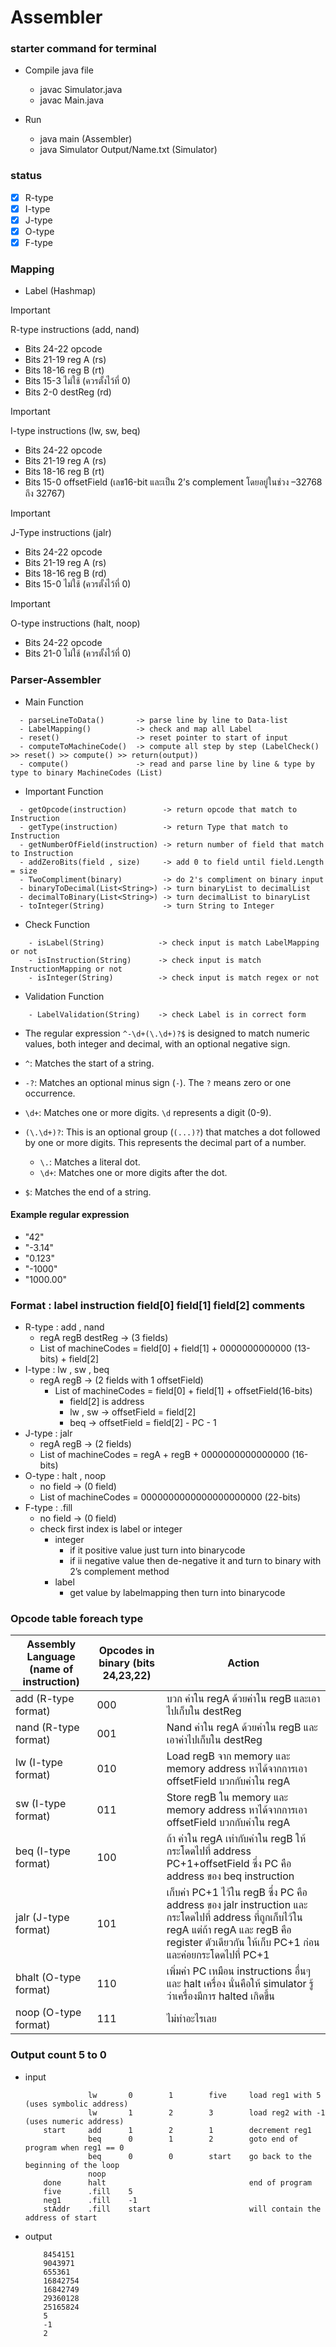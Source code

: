 # Assembler
### starter command for terminal
- Compile java file 
  - javac Simulator.java
  - javac Main.java

- Run 
  - java main (Assembler)
  - java Simulator Output/Name.txt (Simulator)
  
### status
  - [x] R-type
  - [x] I-type
  - [x] J-type
  - [x] O-type
  - [x] F-type 
 
### Mapping
  - Label (Hashmap)
 
> [!IMPORTANT]
> R-type instructions (add, nand)
>
> - Bits 24-22 opcode
> - Bits 21-19 reg A (rs)
> - Bits 18-16 reg B (rt)
> - Bits 15-3 ไม่ใช้ (ควรตั้งไว้ที่ 0)
> - Bits 2-0 destReg (rd)

> [!IMPORTANT]
> I-type instructions (lw, sw, beq)
>
> - Bits 24-22 opcode
> - Bits 21-19 reg A (rs)
> - Bits 18-16 reg B (rt)
> - Bits 15-0 offsetField (เลข16-bit และเป็น 2’s complement โดยอยู่ในช่วง –32768 ถึง 32767)

> [!IMPORTANT]
> J-Type instructions (jalr)
>
> - Bits 24-22 opcode
> - Bits 21-19 reg A (rs)
> - Bits 18-16 reg B (rd)
> - Bits 15-0 ไม่ใช้ (ควรตั้งไว้ที่ 0)

> [!IMPORTANT]
> O-type instructions (halt, noop)
>
> - Bits 24-22 opcode
> - Bits 21-0 ไม่ใช้ (ควรตั้งไว้ที่ 0)

### Parser-Assembler
- Main Function
```
  - parseLineToData()       -> parse line by line to Data-list
  - LabelMapping()          -> check and map all Label
  - reset()                 -> reset pointer to start of input
  - computeToMachineCode()  -> compute all step by step (LabelCheck() >> reset() >> compute() >> return(output))
  - compute()               -> read and parse line by line & type by type to binary MachineCodes (List)
```
- Important Function
```
  - getOpcode(instruction)        -> return opcode that match to Instruction
  - getType(instruction)          -> return Type that match to Instruction
  - getNumberOfField(instruction) -> return number of field that match to Instruction
  - addZeroBits(field , size)     -> add 0 to field until field.Length = size
  - TwoCompliment(binary)         -> do 2's compliment on binary input
  - binaryToDecimal(List<String>) -> turn binaryList to decimalList
  - decimalToBinary(List<String>) -> turn decimalList to binaryList
  - toInteger(String)             -> turn String to Integer
```
- Check Function
```
    - isLabel(String)            -> check input is match LabelMapping or not
    - isInstruction(String)      -> check input is match InstructionMapping or not
    - isInteger(String)          -> check input is match regex or not
```
- Validation Function
```
    - LabelValidation(String)    -> check Label is in correct form
```

- The regular expression `^-\d+(\.\d+)?$` is designed to match numeric values, both integer and decimal, with an optional negative sign.

- `^`: Matches the start of a string.
- `-?`: Matches an optional minus sign (`-`). The `?` means zero or one occurrence.
- `\d+`: Matches one or more digits. `\d` represents a digit (0-9).
- `(\.\d+)?`: This is an optional group (`(...)?`) that matches a dot followed by one or more digits. This represents the decimal part of a number.
  - `\.`: Matches a literal dot.
  - `\d+`: Matches one or more digits after the dot.
- `$`: Matches the end of a string.

#### Example regular expression

- "42"
- "-3.14"
- "0.123"
- "-1000"
- "1000.00"


### Format : label instruction field[0] field[1] field[2] comments

- R-type : add , nand 
  - regA regB destReg -> (3 fields)
  - List of machineCodes = field[0] + field[1] + 0000000000000 (13-bits) + field[2]
- I-type : lw , sw , beq
  - regA regB         -> (2 fields with 1 offsetField)
    - List of machineCodes = field[0] + field[1] + offsetField(16-bits)
      - field[2] is address
      - lw , sw -> offsetField = field[2]
      - beq -> offsetField = field[2] - PC - 1
- J-type : jalr
  - regA regB         -> (2 fields)
  - List of machineCodes = regA + regB + 0000000000000000 (16-bits)
- O-type : halt , noop
  - no field          -> (0 field)
  - List of machineCodes = 0000000000000000000000 (22-bits)
- F-type : .fill
  - no field -> (0 field)
  - check first index is label or integer
	- integer
		- if it positive value just turn into binarycode
		- if ii negative value then de-negative it and turn to binary with 2’s complement method
	- label
		- get value by labelmapping then turn into binarycode


### Opcode table foreach type

| Assembly Language (name of instruction) | Opcodes in binary (bits 24,23,22) | Action                                                                                                                                                                                               |
| --------------------------------------- | --------------------------------- | ---------------------------------------------------------------------------------------------------------------------------------------------------------------------------------------------------- |
| add (R-type format)                     | 000                               | บวก ค่าใน regA ด้วยค่าใน regB และเอาไปเก็บใน destReg                                                                                                                                                 |
| nand (R-type format)                    | 001                               | Nand ค่าใน regA ด้วยค่าใน regB และเอาค่าไปเก็บใน destReg                                                                                                                                             |
| lw (I-type format)                      | 010                               | Load regB จาก memory และ memory address หาได้จากการเอา offsetField บวกกับค่าใน regA                                                                                                                  |
| sw (I-type format)                      | 011                               | Store regB ใน memory และ memory address หาได้จากการเอา offsetField บวกกับค่าใน regA                                                                                                                  |
| beq (I-type format)                     | 100                               | ถ้า ค่าใน regA เท่ากับค่าใน regB ให้กระโดดไปที่ address PC+1+offsetField ซึ่ง PC คือ address ของ beq instruction                                                                                     |
| jalr (J-type format)                    | 101                               | เก็บค่า PC+1 ไว้ใน regB ซึ่ง PC คือ address ของ jalr instruction และกระโดดไปที่ address ที่ถูกเก็บไว้ใน regA แต่ถ้า regA และ regB คือ register ตัวเดียวกัน ให้เก็บ PC+1 ก่อน และค่อยกระโดดไปที่ PC+1 |
| bhalt (O-type format)                   | 110                               | เพิ่มค่า PC เหมือน instructions อื่นๆ และ halt เครื่อง นั่นคือให้ simulator รู้ว่าเครื่องมีการ halted เกิดขึ้น                                                                                       |
| noop (O-type format)                    | 111                               | ไม่ทำอะไรเลย                                                                                                                                                                                         |


### Output count 5 to 0 
- input
  ``` Assembly
                lw       0        1        five     load reg1 with 5 (uses symbolic address)
                lw       1        2        3        load reg2 with -1 (uses numeric address)
      start     add      1        2        1        decrement reg1
                beq      0        1        2        goto end of program when reg1 == 0
                beq      0        0        start    go back to the beginning of the loop
                noop
      done      halt                                end of program
      five      .fill    5
      neg1      .fill    -1
      stAddr    .fill    start                      will contain the address of start
  ```
- output
  ``` Decimal
      8454151
      9043971
      655361
      16842754
      16842749
      29360128
      25165824
      5
      -1
      2
  ```
